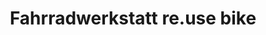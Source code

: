 ---
title: "Fahrradwerkstatt re.use bike"
url: /weiz/fahrradwerkstatt-re-use-bike/
shop: Fahrrad
---
